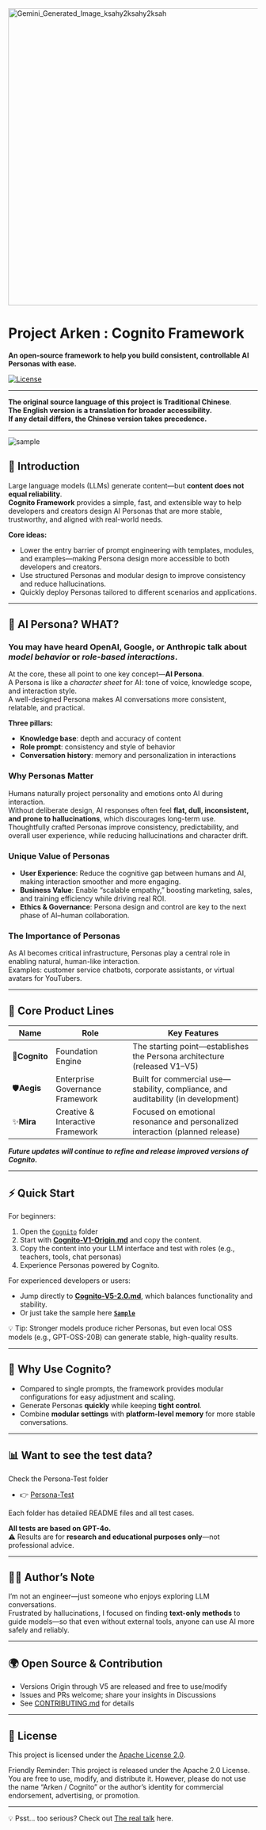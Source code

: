 <img width="600" height="600" alt="Gemini_Generated_Image_ksahy2ksahy2ksah" src="https://github.com/user-attachments/assets/057bb8b2-c625-4745-8b20-a51d9a38af5f" />

# Project Arken : Cognito Framework  
**An open-source framework to help you build consistent, controllable AI Personas with ease.**

[![License](https://img.shields.io/badge/License-Apache_2.0-blue.svg)](./LICENSE)

---

**The original source language of this project is Traditional Chinese**.  
**The English version is a translation for broader accessibility.   
If any detail differs, the Chinese version takes precedence.**

---

![sample](https://github.com/user-attachments/assets/e90540a5-db01-49ff-8197-efc3ca157288)


## 🚀 Introduction  
Large language models (LLMs) generate content—but **content does not equal reliability**.  
**Cognito Framework** provides a simple, fast, and extensible way to help developers and creators design AI Personas that are more stable, trustworthy, and aligned with real-world needs.  

**Core ideas:** 
- Lower the entry barrier of prompt engineering with templates, modules, and examples—making Persona design more accessible to both developers and creators.  
- Use structured Personas and modular design to improve consistency and reduce hallucinations.  
- Quickly deploy Personas tailored to different scenarios and applications.  

---

## 🤔 AI Persona? WHAT?  

### You may have heard OpenAI, Google, or Anthropic talk about *model behavior* or *role-based interactions*.  
At the core, these all point to one key concept—**AI Persona**.   
A Persona is like a *character sheet* for AI: tone of voice, knowledge scope, and interaction style.  
A well-designed Persona makes AI conversations more consistent, relatable, and practical.  

**Three pillars:**   
- **Knowledge base**: depth and accuracy of content  
- **Role prompt**: consistency and style of behavior  
- **Conversation history**: memory and personalization in interactions  

### Why Personas Matter  
Humans naturally project personality and emotions onto AI during interaction.  
Without deliberate design, AI responses often feel **flat, dull, inconsistent, and prone to hallucinations**, which discourages long-term use.  
Thoughtfully crafted Personas improve consistency, predictability, and overall user experience, while reducing hallucinations and character drift.  

### Unique Value of Personas  
- **User Experience**: Reduce the cognitive gap between humans and AI, making interaction smoother and more engaging.  
- **Business Value**: Enable “scalable empathy,” boosting marketing, sales, and training efficiency while driving real ROI.  
- **Ethics & Governance**: Persona design and control are key to the next phase of AI–human collaboration.  

### The Importance of Personas  
As AI becomes critical infrastructure, Personas play a central role in enabling natural, human-like interaction.  
Examples: customer service chatbots, corporate assistants, or virtual avatars for YouTubers.  


---

## 🧩 Core Product Lines  

| Name | Role | Key Features |  
|------|------|--------------|  
|🔶**Cognito** | Foundation Engine | The starting point—establishes the Persona architecture (released V1–V5) |  
|🛡️**Aegis** | Enterprise Governance Framework | Built for commercial use—stability, compliance, and auditability (in development) |  
|✨**Mira** | Creative & Interactive Framework | Focused on emotional resonance and personalized interaction (planned release) |  

***Future updates will continue to refine and release improved versions of Cognito.***

---

## ⚡ Quick Start  

For beginners:  
1. Open the [`Cognito`](./Cognito/) folder  
2. Start with [**Cognito-V1-Origin.md**](./Cognito/Cognito-V1-Origin.md) and copy the content.  
3. Copy the content into your LLM interface and test with roles (e.g., teachers, tools, chat personas)  
4. Experience Personas powered by Cognito. 

For experienced developers or users:  
- Jump directly to [**Cognito-V5-2.0.md**](./Cognito/Cognito-V5-2.0.md), which balances functionality and stability.
- Or just take the sample here [**`Sample`**](./Cognito/Persona-Sample)
  
💡 Tip: Stronger models produce richer Personas, but even local OSS models (e.g., GPT-OSS-20B) can generate stable, high-quality results.  

---

## 📢 Why Use Cognito?  
- Compared to single prompts, the framework provides modular configurations for easy adjustment and scaling.  
- Generate Personas **quickly** while keeping **tight control**.  
- Combine **modular settings** with **platform-level memory** for more stable conversations.  

---

## 📊 Want to see the test data?

Check the Persona-Test folder
- 👉 [Persona-Test](./Cognito/Persona-Test/)  
  
Each folder has detailed README files and all test cases.
  
**All tests are based on GPT-4o.**  
⚠️ Results are for **research and educational purposes only**—not professional advice.  

---
## 👨‍💻 Author’s Note  
I’m not an engineer—just someone who enjoys exploring LLM conversations.  
Frustrated by hallucinations, I focused on finding **text-only methods** to guide models—so that even without external tools, anyone can use AI more safely and reliably.  

---

## 🌍 Open Source & Contribution  
- Versions Origin through V5 are released and free to use/modify  
- Issues and PRs welcome; share your insights in Discussions  
- See [CONTRIBUTING.md](./CONTRIBUTING.md) for details  

---

## 📜 License  
This project is licensed under the [Apache License 2.0](./LICENSE).

Friendly Reminder: This project is released under the Apache 2.0 License.
You are free to use, modify, and distribute it.
However, please do not use the name “Arken / Cognito” or the author’s identity for commercial endorsement, advertising, or promotion.

---

💡 Psst... too serious? Check out [The real talk](./Cognito/underground/README.md) here.
